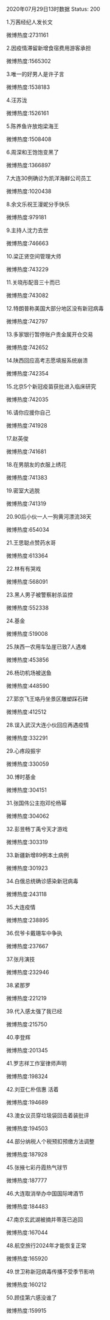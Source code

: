 2020年07月29日13时数据
Status: 200

1.万茜经纪人发长文

微博热度:2731161

2.因疫情滞留新增食宿费用游客承担

微博热度:1565302

3.唯一的好男人是许子言

微博热度:1538183

4.汪苏泷

微博热度:1526161

5.陈养鱼许放炮梁海王

微博热度:1508408

6.周深和王饱饱变黑了

微博热度:1366897

7.大连30例确诊为凯洋海鲜公司员工

微博热度:1020438

8.余文乐祝王漫妮分手快乐

微博热度:979181

9.主持人沈力去世

微博热度:746663

10.梁正贤空间管理大师

微博热度:743229

11.关晓彤配音三十而已

微博热度:743082

12.特朗普称美国大部分地区没有新冠病毒

微博热度:742797

13.多家银行暂停账户贵金属开仓交易

微博热度:742652

14.陕西回应高考志愿填报系统崩溃

微博热度:742354

15.北京5个新冠疫苗获批进入临床研究

微博热度:742035

16.请你应援你自己

微博热度:741928

17.赵英俊

微博热度:741681

18.在男朋友的衣服上绣花

微博热度:741383

19.密室大逃脱

微博热度:741319

20.90后小伙一人一狗黄河漂流38天

微博热度:654034

21.王思聪点赞药水哥

微博热度:613364

22.林有有哭戏

微博热度:568091

23.黑人男子被警察射杀监控

微博热度:552338

24.基金

微博热度:519008

25.陕西一农用车坠崖已致7人遇难

微博热度:453856

26.杨玏机场被送鱼

微博热度:448590

27.郭京飞王珞丹坐景区雕塑踩石碑

微博热度:412512

28.误入武汉大连小伙回应再遇疫情

微博热度:332291

29.心疼段振宇

微博热度:330059

30.博时基金

微博热度:304151

31.张国伟公主抱邓伦杨幂

微博热度:304062

32.彭昱畅丁禹兮天才游戏

微博热度:303319

33.新疆新增89例本土病例

微博热度:301923

34.白俄总统确诊感染新冠病毒

微博热度:243118

35.大连疫情

微博热度:238895

36.侃爷卡戴珊车中争执

微博热度:237667

37.张月演技

微博热度:232946

38.紧那罗

微博热度:221219

39.代入感太强了我已经

微博热度:215750

40.李登辉

微博热度:201345

41.罗志祥工作室律师声明

微博热度:198324

42.刘亚仁朴信惠 活着

微博热度:194689

43.澳女议员穿垃圾袋回击着装批评

微博热度:194503

44.部分纳税人个税预扣预缴方法调整

微博热度:187928

45.张掖七彩丹霞热气球节

微博热度:187777

46.大连取消举办中国国际啤酒节

微博热度:184483

47.南京玄武湖被摘并蒂莲已追回

微博热度:167044

48.航空旅行2024年才能恢复正常

微博热度:165920

49.世卫称新冠病毒传播不受季节影响

微博热度:160212

50.顾佳第六感没谁了

微博热度:159915


